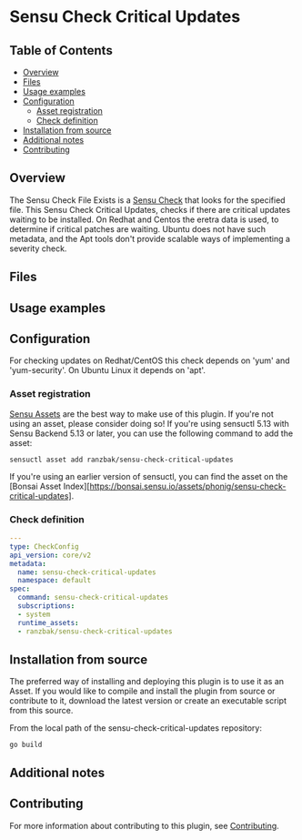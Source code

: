 # Sensu Check Critical Updates

## Table of Contents
- [Overview](#overview)
- [Files](#files)
- [Usage examples](#usage-examples)
- [Configuration](#configuration)
  - [Asset registration](#asset-registration)
  - [Check definition](#check-definition)
- [Installation from source](#installation-from-source)
- [Additional notes](#additional-notes)
- [Contributing](#contributing)

## Overview

The Sensu Check File Exists is a [Sensu Check][6] that looks for the specified file.
This Sensu Check Critical Updates, checks if there are critical updates waiting to be installed.
On Redhat and Centos the eretra data is used, to determine if critical patches are waiting.
Ubuntu does not have such metadata, and the Apt tools don't provide scalable ways of implementing a severity check.

## Files

## Usage examples

## Configuration

For checking updates on Redhat/CentOS this check depends on 'yum' and 'yum-security'.
On Ubuntu Linux it depends on 'apt'.

### Asset registration

[Sensu Assets][10] are the best way to make use of this plugin. If you're not using an asset, please
consider doing so! If you're using sensuctl 5.13 with Sensu Backend 5.13 or later, you can use the
following command to add the asset:

```
sensuctl asset add ranzbak/sensu-check-critical-updates
```

If you're using an earlier version of sensuctl, you can find the asset on the [Bonsai Asset Index][https://bonsai.sensu.io/assets/phonig/sensu-check-critical-updates].

### Check definition

```yml
---
type: CheckConfig
api_version: core/v2
metadata:
  name: sensu-check-critical-updates
  namespace: default
spec:
  command: sensu-check-critical-updates
  subscriptions:
  - system
  runtime_assets:
  - ranzbak/sensu-check-critical-updates
```

## Installation from source

The preferred way of installing and deploying this plugin is to use it as an Asset. If you would
like to compile and install the plugin from source or contribute to it, download the latest version
or create an executable script from this source.

From the local path of the sensu-check-critical-updates repository:

```
go build
```

## Additional notes

## Contributing

For more information about contributing to this plugin, see [Contributing][1].

[1]: https://github.com/sensu/sensu-go/blob/master/CONTRIBUTING.md
[2]: https://github.com/sensu-community/sensu-plugin-sdk
[3]: https://github.com/sensu-plugins/community/blob/master/PLUGIN_STYLEGUIDE.md
[4]: https://github.com/sensu-community/check-plugin-template/blob/master/.github/workflows/release.yml
[5]: https://github.com/sensu-community/check-plugin-template/actions
[6]: https://docs.sensu.io/sensu-go/latest/reference/checks/
[7]: https://github.com/sensu-community/check-plugin-template/blob/master/main.go
[8]: https://bonsai.sensu.io/
[9]: https://github.com/sensu-community/sensu-plugin-tool
[10]: https://docs.sensu.io/sensu-go/latest/reference/assets/
